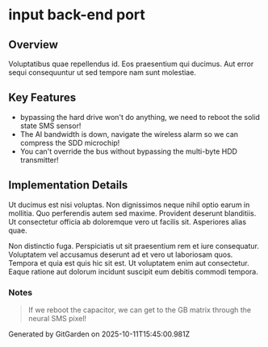 # input back-end port

## Overview
Voluptatibus quae repellendus id. Eos praesentium qui ducimus. Aut error sequi consequuntur ut sed tempore nam sunt molestiae.

## Key Features
- bypassing the hard drive won't do anything, we need to reboot the solid state SMS sensor!
- The AI bandwidth is down, navigate the wireless alarm so we can compress the SDD microchip!
- You can't override the bus without bypassing the multi-byte HDD transmitter!

## Implementation Details
Ut ducimus est nisi voluptas. Non dignissimos neque nihil optio earum in mollitia. Quo perferendis autem sed maxime. Provident deserunt blanditiis. Ut consectetur officia ab doloremque vero ut facilis sit. Asperiores alias quae.
 Non distinctio fuga. Perspiciatis ut sit praesentium rem et iure consequatur. Voluptatem vel accusamus deserunt ad et vero ut laboriosam quos. Tempora et quia est quis hic sit est. Ut voluptatem enim aut consectetur. Eaque ratione aut dolorum incidunt suscipit eum debitis commodi tempora.

### Notes
> If we reboot the capacitor, we can get to the GB matrix through the neural SMS pixel!

Generated by GitGarden on 2025-10-11T15:45:00.981Z